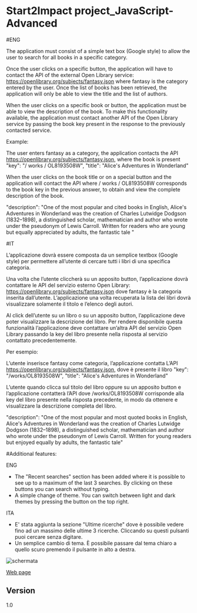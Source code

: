 # Start2Impact project_JavaScript-Advanced 

#ENG

The application must consist of a simple text box (Google style) to allow the user to search for all books in a specific category.

Once the user clicks on a specific button, the application will have to contact the API of the external Open Library service: https://openlibrary.org/subjects/fantasy.json where fantasy is the category entered by the user. Once the list of books has been retrieved, the application will only be able to view the title and the list of authors.

When the user clicks on a specific book or button, the application must be able to view the description of the book. To make this functionality available, the application must contact another API of the Open Library service by passing the book key present in the response to the previously contacted service.

Example:

The user enters fantasy as a category, the application contacts the API https://openlibrary.org/subjects/fantasy.json, where the book is present
"key": "/ works / OL8193508W",
"title": "Alice's Adventures in Wonderland"

When the user clicks on the book title or on a special button and the application will contact the API where / works / OL8193508W corresponds to the book key in the previous answer, to obtain and view the complete description of the book.

"description": "One of the most popular and cited books in English, Alice's Adventures in Wonderland was the creation of Charles Lutwidge Dodgson (1832–1898), a distinguished scholar, mathematician and author who wrote under the pseudonym of Lewis Carroll. Written for readers who are young but equally appreciated by adults, the fantastic tale "



#IT

L’applicazione dovrà essere composta da un semplice textbox (Google style) per permettere all’utente di cercare tutti i libri di una specifica categoria.

Una volta che l’utente cliccherà su un apposito button, l’applicazione dovrà contattare le API del servizio esterno Open Library: https://openlibrary.org/subjects/fantasy.json dove fantasy è la categoria inserita dall’utente. L’applicazione una volta recuperata la lista dei libri dovrà visualizzare solamente il titolo e l’elenco degli autori.

Al click dell’utente su un libro o su un apposito button, l’applicazione deve poter visualizzare la descrizione del libro. Per rendere disponibile questa funzionalità l’applicazione deve contattare un’altra API del servizio Open Library passando la key del libro presente nella risposta al servizio contattato precedentemente.

Per esempio:

L’utente inserisce fantasy come categoria, l’applicazione contatta L’API https://openlibrary.org/subjects/fantasy.json, dove è presente il libro
"key": "/works/OL8193508W",
"title": "Alice's Adventures in Wonderland"

L’utente quando clicca sul titolo del libro oppure su un apposito button e l’applicazione contatterà l’API dove /works/OL8193508W corrisponde alla key del libro presente nella risposta precedente, in modo da ottenere e visualizzare la descrizione completa del libro. 

"description": "One of the most popular and most quoted books in English, Alice's Adventures in Wonderland was the creation of Charles Lutwidge Dodgson (1832–1898), a distinguished scholar, mathematician and author who wrote under the pseudonym of Lewis Carroll. Written for young readers but enjoyed equally by adults, the fantastic tale"

#Additional features:

ENG

- The "Recent searches" section has been added where it is possible to see up to a maximum of the last 3 searches. By clicking on these buttons you can search without typing.
- A simple change of theme. You can switch between light and dark themes by pressing the button on the top right.


ITA

- E' stata aggiunta la sezione "Ultime ricerche" dove è possibile vedere fino ad un massimo delle ultime 3 ricerche. Cliccando su questi pulsanti puoi cercare senza digitare.
- Un semplice cambio di tema. È possibile passare dal tema chiaro a quello scuro premendo il pulsante in alto a destra.


![schermata](https://user-images.githubusercontent.com/85701416/147369592-191c3357-1221-4b26-bc88-e50642a5dfce.png)

[Web page](https://wizardly-wiles-ab6378.netlify.app)

## Version

1.0
